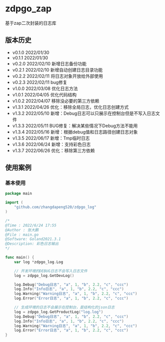 # zdpgo_zap

基于zap二次封装的日志库

## 版本历史

- v0.1.0 2022/01/30
- v0.1.1 2022/01/30
- v0.2.0 2022/02/10 新增日志备份功能
- v0.2.1 2022/02/10 新增自动创建日志目录功能
- v0.2.2 2022/02/11 将日志对象开放给外部使用
- v0.2.3 2022/02/11 bug修复
- v1.0.0 2022/03/08 优化日志方法
- v1.0.1 2022/04/05 优化代码结构
- v1.0.2 2022/04/07 移除没必要的第三方依赖
- v1.3.1 2022/04/26 优化：移除全局日志，优化日志创建方式
- v1.3.2 2022/05/10 新增：Debug日志可以只展示在控制台但是不写入日志文件
- v1.3.3 2022/05/11 BUG修复：解决某些情况下Debug方法不能用
- v1.3.4 2022/05/16 新增：根据debug值和日志路径创建日志对象
- v1.3.5 2022/06/17 新增：Tmp临时日志
- v1.3.6 2022/06/24 新增：支持彩色日志
- v1.3.7 2022/06/26 优化：移除第三方依赖

## 使用案例

### 基本使用

```go
package main

import (
	"github.com/zhangdapeng520/zdpgo_log"
)

/*
@Time : 2022/6/24 17:55
@Author : 张大鹏
@File : main.go
@Software: Goland2021.3.1
@Description: 彩色日志输出
*/

func main() {
	var log *zdpgo_log.Log

	// 开发环境的DEBUG日志不会写入日志文件
	log = zdpgo_log.GetDevLog()

	log.Debug("Debug日志", "a", 1, "b", 2.2, "c", "ccc")
	log.Info("Info日志", "a", 1, "b", 2.2, "c", "ccc")
	log.Warning("Warning日志", "a", 1, "b", 2.2, "c", "ccc")
	log.Error("Error日志", "a", 1, "b", 2.2, "c", "ccc")

	// 生成环境的日志不会展示在控制台，是结构化的json日志
	log = zdpgo_log.GetProductLog("log.log")
	log.Debug("Debug日志", "a", 1, "b", 2.2, "c", "ccc")
	log.Info("Info日志", "a", 1, "b", 2.2, "c", "ccc")
	log.Warning("Warning日志", "a", 1, "b", 2.2, "c", "ccc")
	log.Error("Error日志", "a", 1, "b", 2.2, "c", "ccc")
}
```
